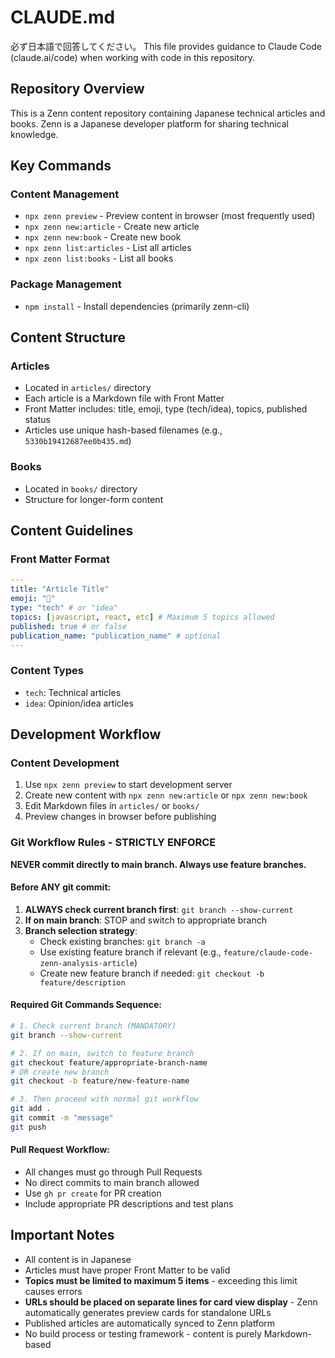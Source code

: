 # CLAUDE.md
必ず日本語で回答してください。
This file provides guidance to Claude Code (claude.ai/code) when working with code in this repository.

## Repository Overview

This is a Zenn content repository containing Japanese technical articles and books. Zenn is a Japanese developer platform for sharing technical knowledge.

## Key Commands

### Content Management
- `npx zenn preview` - Preview content in browser (most frequently used)
- `npx zenn new:article` - Create new article
- `npx zenn new:book` - Create new book 
- `npx zenn list:articles` - List all articles
- `npx zenn list:books` - List all books

### Package Management
- `npm install` - Install dependencies (primarily zenn-cli)

## Content Structure

### Articles
- Located in `articles/` directory
- Each article is a Markdown file with Front Matter
- Front Matter includes: title, emoji, type (tech/idea), topics, published status
- Articles use unique hash-based filenames (e.g., `5330b19412687ee0b435.md`)

### Books
- Located in `books/` directory
- Structure for longer-form content

## Content Guidelines

### Front Matter Format
```yaml
---
title: "Article Title"
emoji: "📝"
type: "tech" # or "idea"
topics: [javascript, react, etc] # Maximum 5 topics allowed
published: true # or false
publication_name: "publication_name" # optional
---
```

### Content Types
- `tech`: Technical articles
- `idea`: Opinion/idea articles

## Development Workflow

### Content Development
1. Use `npx zenn preview` to start development server
2. Create new content with `npx zenn new:article` or `npx zenn new:book`
3. Edit Markdown files in `articles/` or `books/`
4. Preview changes in browser before publishing

### Git Workflow Rules - STRICTLY ENFORCE
**NEVER commit directly to main branch. Always use feature branches.**

#### Before ANY git commit:
1. **ALWAYS check current branch first**: `git branch --show-current`
2. **If on main branch**: STOP and switch to appropriate branch
3. **Branch selection strategy**:
   - Check existing branches: `git branch -a`
   - Use existing feature branch if relevant (e.g., `feature/claude-code-zenn-analysis-article`)
   - Create new feature branch if needed: `git checkout -b feature/description`

#### Required Git Commands Sequence:
```bash
# 1. Check current branch (MANDATORY)
git branch --show-current

# 2. If on main, switch to feature branch
git checkout feature/appropriate-branch-name
# OR create new branch
git checkout -b feature/new-feature-name

# 3. Then proceed with normal git workflow
git add .
git commit -m "message"
git push
```

#### Pull Request Workflow:
- All changes must go through Pull Requests
- No direct commits to main branch allowed
- Use `gh pr create` for PR creation
- Include appropriate PR descriptions and test plans

## Important Notes

- All content is in Japanese
- Articles must have proper Front Matter to be valid
- **Topics must be limited to maximum 5 items** - exceeding this limit causes errors
- **URLs should be placed on separate lines for card view display** - Zenn automatically generates preview cards for standalone URLs
- Published articles are automatically synced to Zenn platform
- No build process or testing framework - content is purely Markdown-based